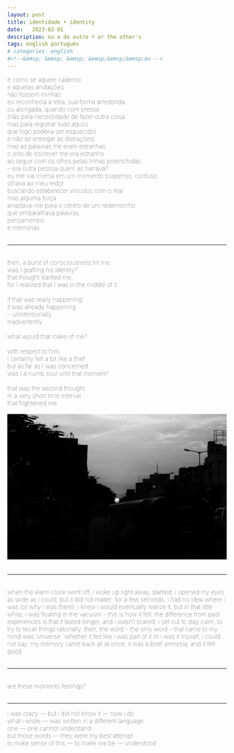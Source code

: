 ```yaml
---
layout: post
title: identidade • identity
date:   2023-02-01
description: ou a do outro • or the other's
tags: english português
# categories: english
#<!--&emsp; &emsp; &emsp; &emsp;&emsp;&emsp;eu -->
---
```


<span style="font-size:14px;font-weight:lighter">
é como se aquele caderno 
<br> e aquelas anotações
<br> não fossem minhas
<br> eu reconhecia a letra, sua forma arredonda 
<br> ou alongada, quando com pressa
<br> (não pela necessidade de fazer outra coisa
<br> mas para registrar tudo aquilo
<br> que logo poderia ser esquecido)
<br> e não se entregar às distrações)
<br> mas as palavras me eram estranhas
<br> o jeito de escrever me era estranho
<br> ao seguir com os olhos pelas linhas preenchidas
<br> – era outra pessoa quem as narrava?
<br> eu me via imersa em um momento suspenso, confuso
<br> olhava ao meu redor
<br> buscando estabelecer vínculos com o real 
<br> mas alguma força
<br> arrastava-me para o centro de um redemoinho 
<br> que embaralhava palavras
<br> pensamentos 
<br> e memórias
</span>
<br>
<br>
<hr>

<!-- <span style="font-size:14px;font-weight:lighter">
o potencial do meu ser / estava naquelas imagens
<br> desaparecidas / desaparecidas do universo
<br> real / e do das possibilidades / e potencialidades
<br> e promessas / promessas de que tudo ficaria bem
<br> aquilo tudo era meu / eu 
<br> e agora ninguém veria / ninguém jamais teria contato
<br> com o que ainda era / para / n/o mundo
<br> desconhecido / partes de mim
</span>
<br>
<br>
<hr>  -->


<span style="font-size:14px;font-weight:lighter">
<br> then, a burst of consciousness hit me:
<br> was I grafting his identity?
<br> that thought startled me,
<br> for I realized that I was in the middle of it:
<br> 
<br> if that was really happening,
<br> it was already happening
<br> – unintentionally,
<br> inadvertently
<br> 
<br> what would that make of me?
<br> 
<br> with respect to him,
<br> I certainly felt a bit like a thief
<br> but as far as I was concerned:
<br> was I a numb soul until that moment?
<br> 
<br> that was the second thought
<br> in a very short time interval
<br> that frightened me
</span>
<br>
<br>

<div>
    <img src="/assets/img/sun.jpg" class="my-image rounded z-depth-1">
</div>
<br>
<hr>

<span style="font-size:14px;font-weight:lighter"> 
<br>when the alarm clock went off, i woke up right away, startled. i opened my eyes as wide as i could, but it did not matter: for a few seconds, i had no idea where i was (or why i was there). i knew i would eventually realize it, but in that little while, i was floating in the vacuum – this is how it felt. the difference from past experiences is that it lasted longer, and i wasn’t scared. i set out to stay calm, to try to recall things rationally. then, the word – the only word – that came to my mind was ‘universe.’ whether it felt like i was part of it or i was it myself, i could not say; my memory came back all at once. it was a brief amnesia, and it felt good.</span>
<br>
<br>
<hr>

<span style="font-size:14px;font-weight:lighter"> 
<br>are these moments feelings?
</span>
<br>
<br>
<hr>

<span style="font-size:14px;font-weight:lighter">   
i was crazy — but i did not know it — now i do
<br> what i wrote — was written in a different language
<br> one — one cannot understand
<br> but those words — they were my best attempt
<br> to make sense of this — to make me be — understood
</span>
<br>
<br>

<!-- 
<span style="font-size:14px;font-weight:lighter"> 
o potencial do meu ser 
<br> estava naquelas imagens
<br> perdidas ... não ... desaparecidas
<br> desaparecidas do universo
<br> real
<br> e do das possibilidades
<br> e potencialidades
<br> e promessas
<br> – promessas de que tudo ficaria bem
<br> aquilo tudo era meu
<br> – eu 
<br> e agora ninguém veria
<br> ninguém jamais teria contato
<br> com o que ainda era, 
<br> para o mundo,
<br> desconhecido:
<br> partes de mim
</span>
<br>
<br>
 -->
